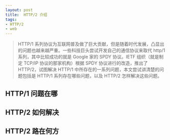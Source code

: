 ```yaml
---
layout: post
title:  HTTP/2 介绍
tags:
- HTTP/2
- web
---
```


>HTTP/1 系列协议为互联网普及做了巨大贡献，但是随着时代发展，凸显出的问题也越来越严重。一些科技巨头尝试开发自己的通信协议来取代 http/1 系列，其中比较成功的就是 Google 家的 SPDY 协议。IETF 组织（就是制定 TCP/IP 协议的那家机构）根据 SPDY 协议进行的改造，推出了 HTTP/2，试图解决 HTTP/1 中所存在的一系列问题，本文尝试讲清楚的问题包括是 HTTP/1 系列存在哪些问题，以及 HTTP/2 怎样解决这些问题。

## HTTP/1 问题在哪


## HTTP/2 如何解决


## HTTP/2 路在何方